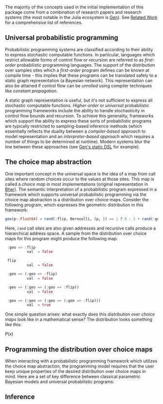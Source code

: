 The majority of the concepts used in the initial implementation of this package come from a combination of research papers and research systems (the most notable in the Julia ecosystem is [Gen](https://www.gen.dev/)). See [Related Work](related_work.md) for a comprehensive list of references.

## Universal probabilistic programming

Probabilistic programming systems are classified according to their ability to express stochastic computable functions. In particular, languages which restrict allowable forms of control flow or recursion are referred to as _first-order_ probabilistic programming languages. The support of the distribution over samples sites which a _first-order_ program defines can be known at compile time - this implies that these programs can be translated safely to a static graph representation (a Bayesian network). This representation can also be attained if control flow can be _unrolled_ using compiler techniques like _constant propagation_.

A static graph representation is useful, but it's not sufficient to express all stochastic computable functions. _Higher-order_ or _universal_ probabilistic programming frameworks include the ability to handle stochasticity in control flow bounds and recursion. To achieve this generality, frameworks which support the ability to express these sorts of probabilistic programs are typically restricted to sampling-based inference methods (which essentially reflects the duality between a _compiler-based approach_ to model representation and an _interpreter-based approach_ which requires a number of things to be determined at runtime). Modern systems blur the line between these approaches (see [Gen's static DSL](https://www.gen.dev/dev/ref/modeling/#Static-Modeling-Language-1) for example).

## The choice map abstraction

One important concept in the universal space is the idea of a map from call sites where random choices occur to the values at those sites. This map is called a _choice map_ in most implementations (original representation in [Bher](http://proceedings.mlr.press/v15/wingate11a/wingate11a.pdf)). The semantic interpretation of a probabilistic program expressed in a framework which supports universal probabilistic programming via the choice map abstraction is a distribution over choice maps. Consider the following program, which expresses the geometric distribution in this framework:

```julia
geo(p::Float64) = rand(:flip, Bernoulli, (p, )) == 1 ? 0 : 1 + rand(:geo, geo, p)
```

Here, `rand` call sites are also given addresses and recursive calls produce a hierarchical address space. A sample from the distribution over choice maps for this program might produce the following map:

```julia
 :geo => :flip
          val  = false

 flip
          val  = false

 :geo => (:geo => :flip)
          val  = false

 :geo => (:geo => (:geo => :flip))
          val  = false

 :geo => (:geo => (:geo => (:geo => :flip)))
          val  = true
```

One simple question arises: what exactly does this _distribution over choice maps_ look like in a mathematical sense? The distribution looks something like this:

$P(x)$


## Programming the distribution over choice maps

When interacting with a probabilistic programming framework which utilizes the choice map abstraction, the programming model requires that the user keep unique properties of the desired distribution over choice maps in mind. Here are a set of key difference between classical parametric Bayesian models and universal probabilistic programs:

## Inference
